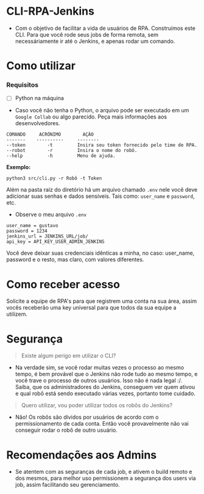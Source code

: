 # CLI-RPA-Jenkins

- Com o objetivo de facilitar a vida de usuários de RPA. Construímos este CLI. Para que você rode seus jobs de forma remota, sem necessáriamente ir até o Jenkins, e apenas rodar um comando.

# Como utilizar

### Requisitos
- [ ] Python na máquina

- Caso você não tenha o Python, o arquivo pode ser executado em um `Google Collab` ou algo parecido. Peça mais informações aos desenvolvedores.

```
COMANDO     ACRÔNIMO        AÇÃO
-------    ----------     --------
--token        -t         Insira seu token fornecido pelo time de RPA.
--robot        -r         Insira o nome do robô.
--help         -h         Menu de ajuda.
```

**Exemplo:**
```
python3 src/cli.py -r Robô -t Token
```

Além na pasta raíz do diretório há um arquivo chamado `.env` nele você deve adicionar suas senhas e dados sensíveis. Tais como: `user_name` e `password`, etc.

- Observe o meu arquivo `.env`

```
user_name = gustavo
password = 1234
jenkins_url = JENKINS_URL/job/
api_key = API_KEY_USER_ADMIN_JENKINS
```

Você deve deixar suas credenciais idênticas a minha, no caso: user_name, password e o resto, mas claro, com valores diferentes.

# Como receber acesso

Solicite a equipe de RPA's para que registrem uma conta na sua área, assim vocês receberão uma key universal para que todos da sua equipe a utilizem.

# Segurança

> Existe algum perigo em utilizar o CLI?

- Na verdade sim, se você rodar muitas vezes o processo ao mesmo tempo, é bem provável que o Jenkins não rode tudo ao mesmo tempo, e você trave o processo de outros usuários. Isso não é nada legal :/. Saiba, que os administradores do Jenkins, conseguem ver quem ativou e qual robô está sendo executado várias vezes, portanto tome cuidado.

> Quero utilizar, vou poder utilizar todos os robôs do Jenkins?

- Não! Os robôs são dividos por usuários de acordo com o permissionamento de cada conta. Então você provavelmente não vai conseguir rodar o robô de outro usuário.

# Recomendações aos Admins

- Se atentem com as seguranças de cada job, e ativem o build remoto e dos mesmos, para melhor uso permissionem a segurança dos users via job, assim facilitando seu gerenciamento.

